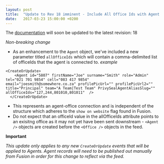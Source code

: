 ```yaml
---
layout: post
title:  "Update to Rev 18 imminent - Include All Office Ids with Agent object"
date:   2017-03-23 15:00:00 +0200
---
```

The [documentation](/FeedStoreAPI/docs) will soon be updated to the latest revision: 18

_Non-breaking change_
- As an enhancement to the `Agent` object, we've included a new parameter titled `allOfficeIds` which will contain a comma-delimited list of officeIds that the agent is connected to.
_example_
```
<CreateOrUpdate>
    <Agent id="5807" firstName="Joe" surname="Smith" role="Admin" tel="021 701 9854" cell="083 417 9854" email="joesmith@somewhere.co.za" profilePicUrl="" profilePicUrl2="" title="Principal" team="A Team|Test Team" PrivySealAgentAliasSlug="" allOfficeIds="127,244,801010,801011"  />
  </CreateOrUpdate>
```
- This represents an agent-office connection and is independent of the <Agents><AgentRef/></Agents> structure which adheres to the `show on website` flag found in Fusion.
- Do not expect that an officeId value in the allOfficeIds attribute points to an exisitng office as it may not yet have been sent downstream - `<Agent />` objects are created before the `<Office />` objects in the feed.

**Important**

_This update only applies to any new `CreateOrUpdate` events that will be applied to Agents. Agent records will need to be published out manually from Fusion in order for this change to reflect via the feed._
